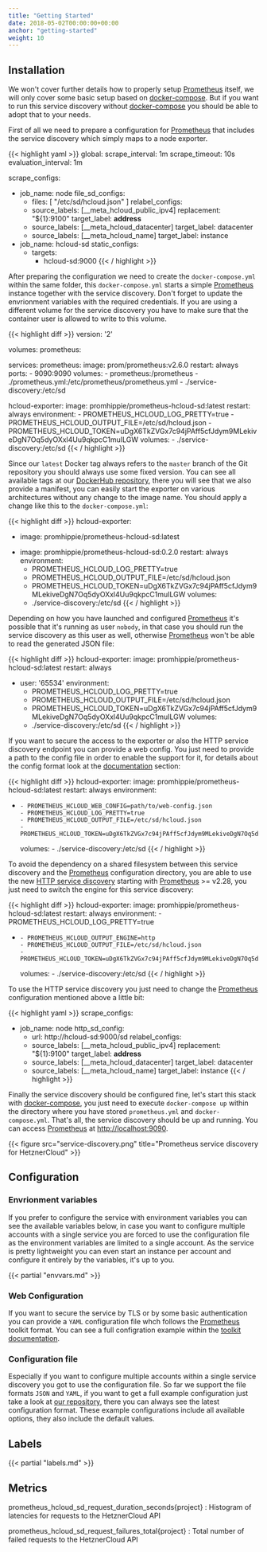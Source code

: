```yaml
---
title: "Getting Started"
date: 2018-05-02T00:00:00+00:00
anchor: "getting-started"
weight: 10
---
```


## Installation

We won't cover further details how to properly setup [Prometheus](https://prometheus.io) itself, we will only cover some basic setup based on [docker-compose](https://docs.docker.com/compose/). But if you want to run this service discovery without [docker-compose](https://docs.docker.com/compose/) you should be able to adopt that to your needs.

First of all we need to prepare a configuration for [Prometheus](https://prometheus.io) that includes the service discovery which simply maps to a node exporter.

{{< highlight yaml >}}
global:
  scrape_interval: 1m
  scrape_timeout: 10s
  evaluation_interval: 1m

scrape_configs:
- job_name: node
  file_sd_configs:
  - files: [ "/etc/sd/hcloud.json" ]
  relabel_configs:
  - source_labels: [__meta_hcloud_public_ipv4]
    replacement: "${1}:9100"
    target_label: __address__
  - source_labels: [__meta_hcloud_datacenter]
    target_label: datacenter
  - source_labels: [__meta_hcloud_name]
    target_label: instance
- job_name: hcloud-sd
  static_configs:
  - targets:
    - hcloud-sd:9000
{{< / highlight >}}

After preparing the configuration we need to create the `docker-compose.yml` within the same folder, this `docker-compose.yml` starts a simple [Prometheus](https://prometheus.io) instance together with the service discovery. Don't forget to update the envrionment variables with the required credentials. If you are using a different volume for the service discovery you have to make sure that the container user is allowed to write to this volume.

{{< highlight diff >}}
version: '2'

volumes:
  prometheus:

services:
  prometheus:
    image: prom/prometheus:v2.6.0
    restart: always
    ports:
      - 9090:9090
    volumes:
      - prometheus:/prometheus
      - ./prometheus.yml:/etc/prometheus/prometheus.yml
      - ./service-discovery:/etc/sd

  hcloud-exporter:
    image: promhippie/prometheus-hcloud-sd:latest
    restart: always
    environment:
      - PROMETHEUS_HCLOUD_LOG_PRETTY=true
      - PROMETHEUS_HCLOUD_OUTPUT_FILE=/etc/sd/hcloud.json
      - PROMETHEUS_HCLOUD_TOKEN=uDgX6TkZVGx7c94jPAff5cfJdym9MLekiveDgN7Oq5dyOXxl4Uu9qkpcC1muILGW
    volumes:
      - ./service-discovery:/etc/sd
{{< / highlight >}}

Since our `latest` Docker tag always refers to the `master` branch of the Git repository you should always use some fixed version. You can see all available tags at our [DockerHub repository](https://hub.docker.com/r/promhippie/prometheus-hcloud-sd/tags/), there you will see that we also provide a manifest, you can easily start the exporter on various architectures without any change to the image name. You should apply a change like this to the `docker-compose.yml`:

{{< highlight diff >}}
  hcloud-exporter:
-   image: promhippie/prometheus-hcloud-sd:latest
+   image: promhippie/prometheus-hcloud-sd:0.2.0
    restart: always
    environment:
      - PROMETHEUS_HCLOUD_LOG_PRETTY=true
      - PROMETHEUS_HCLOUD_OUTPUT_FILE=/etc/sd/hcloud.json
      - PROMETHEUS_HCLOUD_TOKEN=uDgX6TkZVGx7c94jPAff5cfJdym9MLekiveDgN7Oq5dyOXxl4Uu9qkpcC1muILGW
    volumes:
      - ./service-discovery:/etc/sd
{{< / highlight >}}

Depending on how you have launched and configured [Prometheus](https://prometheus.io) it's possible that it's running as user `nobody`, in that case you should run the service discovery as this user as well, otherwise [Prometheus](https://prometheus.io) won't be able to read the generated JSON file:

{{< highlight diff >}}
  hcloud-exporter:
    image: promhippie/prometheus-hcloud-sd:latest
    restart: always
+   user: '65534'
    environment:
      - PROMETHEUS_HCLOUD_LOG_PRETTY=true
      - PROMETHEUS_HCLOUD_OUTPUT_FILE=/etc/sd/hcloud.json
      - PROMETHEUS_HCLOUD_TOKEN=uDgX6TkZVGx7c94jPAff5cfJdym9MLekiveDgN7Oq5dyOXxl4Uu9qkpcC1muILGW
    volumes:
      - ./service-discovery:/etc/sd
{{< / highlight >}}

If you want to secure the access to the exporter or also the HTTP service discovery endpoint you can provide a web config. You just need to provide a path to the config file in order to enable the support for it, for details about the config format look at the [documentation](#web-configuration) section:

{{< highlight diff >}}
  hcloud-exporter:
    image: promhippie/prometheus-hcloud-sd:latest
    restart: always
    environment:
+     - PROMETHEUS_HCLOUD_WEB_CONFIG=path/to/web-config.json
      - PROMETHEUS_HCLOUD_LOG_PRETTY=true
      - PROMETHEUS_HCLOUD_OUTPUT_FILE=/etc/sd/hcloud.json
      - PROMETHEUS_HCLOUD_TOKEN=uDgX6TkZVGx7c94jPAff5cfJdym9MLekiveDgN7Oq5dyOXxl4Uu9qkpcC1muILGW
    volumes:
      - ./service-discovery:/etc/sd
{{< / highlight >}}

To avoid the dependency on a shared filesystem between this service discovery and the [Prometheus](https://prometheus.io) configuration directory, you are able to use the new [HTTP service discovery](https://prometheus.io/docs/prometheus/2.28/configuration/configuration/#http_sd_config) starting with [Prometheus](https://prometheus.io) >= v2.28, you just need to switch the engine for this service discovery:

{{< highlight diff >}}
  hcloud-exporter:
    image: promhippie/prometheus-hcloud-sd:latest
    restart: always
    environment:
      - PROMETHEUS_HCLOUD_LOG_PRETTY=true
+     - PROMETHEUS_HCLOUD_OUTPUT_ENGINE=http
      - PROMETHEUS_HCLOUD_OUTPUT_FILE=/etc/sd/hcloud.json
      - PROMETHEUS_HCLOUD_TOKEN=uDgX6TkZVGx7c94jPAff5cfJdym9MLekiveDgN7Oq5dyOXxl4Uu9qkpcC1muILGW
    volumes:
      - ./service-discovery:/etc/sd
{{< / highlight >}}

To use the HTTP service discovery you just need to change the [Prometheus](https://prometheus.io) configuration mentioned above a little bit:

{{< highlight yaml >}}
scrape_configs:
- job_name: node
  http_sd_config:
  - url: http://hcloud-sd:9000/sd
  relabel_configs:
  - source_labels: [__meta_hcloud_public_ipv4]
    replacement: "${1}:9100"
    target_label: __address__
  - source_labels: [__meta_hcloud_datacenter]
    target_label: datacenter
  - source_labels: [__meta_hcloud_name]
    target_label: instance
{{< / highlight >}}

Finally the service discovery should be configured fine, let's start this stack with [docker-compose](https://docs.docker.com/compose/), you just need to execute `docker-compose up` within the directory where you have stored `prometheus.yml` and `docker-compose.yml`. That's all, the service discovery should be up and running. You can access [Prometheus](https://prometheus.io) at [http://localhost:9090](http://localhost:9090).

{{< figure src="service-discovery.png" title="Prometheus service discovery for HetznerCloud" >}}

## Configuration

### Envrionment variables

If you prefer to configure the service with environment variables you can see the available variables below, in case you want to configure multiple accounts with a single service you are forced to use the configuration file as the environment variables are limited to a single account. As the service is pretty lightweight you can even start an instance per account and configure it entirely by the variables, it's up to you.

{{< partial "envvars.md" >}}

### Web Configuration

If you want to secure the service by TLS or by some basic authentication you can provide a `YAML` configuration file whch follows the [Prometheus](https://prometheus.io) toolkit format. You can see a full configration example within the [toolkit documentation](https://github.com/prometheus/exporter-toolkit/blob/master/docs/web-configuration.md).

### Configuration file

Especially if you want to configure multiple accounts within a single service discovery you got to use the configuration file. So far we support the file formats `JSON` and `YAML`, if you want to get a full example configuration just take a look at [our repository](https://github.com/promhippie/prometheus-hcloud-sd/tree/master/config), there you can always see the latest configuration format. These example configurations include all available options, they also include the default values.

## Labels

{{< partial "labels.md" >}}

## Metrics

prometheus_hcloud_sd_request_duration_seconds{project}
: Histogram of latencies for requests to the HetznerCloud API

prometheus_hcloud_sd_request_failures_total{project}
: Total number of failed requests to the HetznerCloud API
